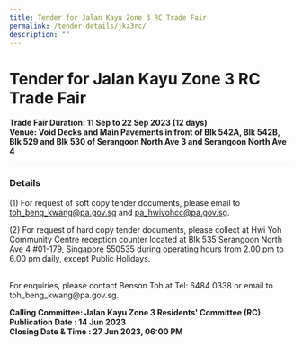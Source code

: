```yaml
---
title: Tender for Jalan Kayu Zone 3 RC Trade Fair
permalink: /tender-details/jkz3rc/
description: ""
---
```

Tender for Jalan Kayu Zone 3 RC Trade Fair
=======================================
**Trade Fair Duration: 11 Sep to 22 Sep 2023 (12 days) <br>
Venue: Void Decks and Main Pavements in front of Blk 542A, Blk 542B, Blk 529 and Blk 530 of Serangoon North Ave 3 and Serangoon North Ave 4**

* * *
### Details
(1) For request of soft copy tender documents, please email to toh_beng_kwang@pa.gov.sg and pa_hwiyohcc@pa.gov.sg.

(2) For request of hard copy tender documents, please collect at Hwi Yoh Community Centre reception counter located at Blk 535 Serangoon North Ave 4 #01-179, Singapore 550535 during operating hours from 2.00 pm to 6.00 pm daily, except Public Holidays.

<br>
For enquiries, please contact Benson Toh at Tel: 6484 0338 or email to toh_beng_kwang@pa.gov.sg.

**Calling Committee: Jalan Kayu Zone 3 Residents' Committee (RC)**<br>
**Publication Date : 14 Jun 2023** <br>
**Closing Date &amp; Time : 27 Jun 2023, 06:00 PM**